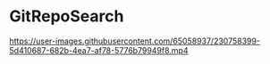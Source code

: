 # GitRepoSearch

https://user-images.githubusercontent.com/65058937/230758399-5d410687-682b-4ea7-af78-5776b79949f8.mp4


